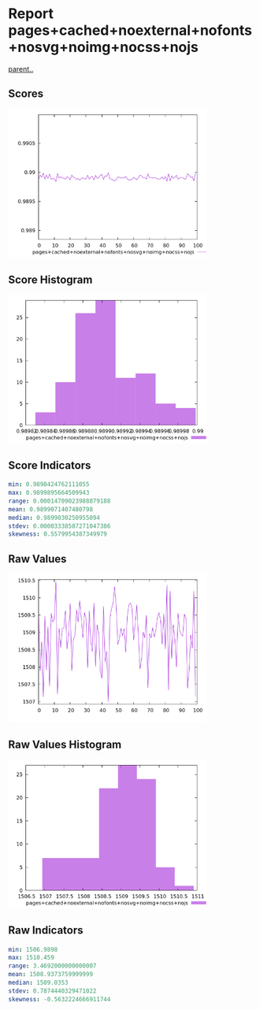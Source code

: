 # Report pages+cached+noexternal+nofonts+nosvg+noimg+nocss+nojs

[parent..](./..)  


## Scores

![score](./score.png)  

## Score Histogram

![hist](./hist.png)  

## Score Indicators

```yaml
min: 0.9898424762111055
max: 0.9899895664509943
range: 0.00014709023988879188
mean: 0.9899071407480798
median: 0.9899030250955094
stdev: 0.00003338587271047386
skewness: 0.5579954387349979

```

## Raw Values

![raw](./raw.png)  

## Raw Values Histogram

![raw hist](./raw_hist.png)  

## Raw Indicators

```yaml
min: 1506.9898
max: 1510.459
range: 3.4692000000000007
mean: 1508.9373759999999
median: 1509.0353
stdev: 0.7874440329471022
skewness: -0.5632224666911744

```

<style>
  img {
    max-width: 80%;
  }
</style>
      
